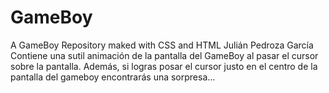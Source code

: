 # GameBoy
A GameBoy Repository maked with CSS and HTML
Julián Pedroza García
Contiene una sutil animación de la pantalla del GameBoy al pasar el cursor sobre la pantalla.
Además, si logras posar el cursor justo en el centro de la pantalla del gameboy encontrarás una sorpresa... 
